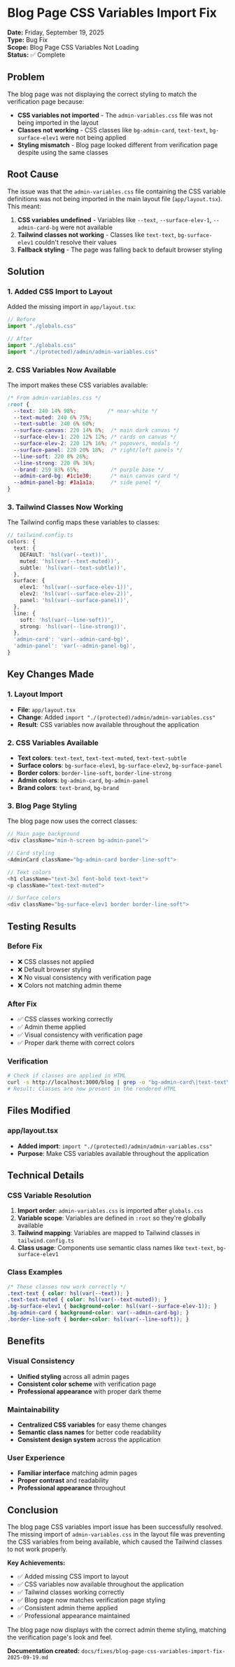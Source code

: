 # Blog Page CSS Variables Import Fix

**Date:** Friday, September 19, 2025  
**Type:** Bug Fix  
**Scope:** Blog Page CSS Variables Not Loading  
**Status:** ✅ Complete  

## Problem

The blog page was not displaying the correct styling to match the verification page because:

- **CSS variables not imported** - The `admin-variables.css` file was not being imported in the layout
- **Classes not working** - CSS classes like `bg-admin-card`, `text-text`, `bg-surface-elev1` were not being applied
- **Styling mismatch** - Blog page looked different from verification page despite using the same classes

## Root Cause

The issue was that the `admin-variables.css` file containing the CSS variable definitions was not being imported in the main layout file (`app/layout.tsx`). This meant:

1. **CSS variables undefined** - Variables like `--text`, `--surface-elev-1`, `--admin-card-bg` were not available
2. **Tailwind classes not working** - Classes like `text-text`, `bg-surface-elev1` couldn't resolve their values
3. **Fallback styling** - The page was falling back to default browser styling

## Solution

### 1. Added CSS Import to Layout
Added the missing import in `app/layout.tsx`:

```typescript
// Before
import "./globals.css"

// After  
import "./globals.css"
import "./(protected)/admin/admin-variables.css"
```

### 2. CSS Variables Now Available
The import makes these CSS variables available:

```css
/* From admin-variables.css */
:root {
  --text: 240 14% 98%;          /* near-white */
  --text-muted: 240 6% 75%;
  --text-subtle: 240 6% 60%;
  --surface-canvas: 220 14% 8%;  /* main dark canvas */
  --surface-elev-1: 220 12% 12%; /* cards on canvas */
  --surface-elev-2: 220 12% 16%; /* popovers, modals */
  --surface-panel: 220 20% 18%;  /* right/left panels */
  --line-soft: 220 8% 26%;
  --line-strong: 220 8% 36%;
  --brand: 259 83% 65%;          /* purple base */
  --admin-card-bg: #1c1e30;      /* main canvas card */
  --admin-panel-bg: #1a1a1a;     /* side panel */
}
```

### 3. Tailwind Classes Now Working
The Tailwind config maps these variables to classes:

```typescript
// tailwind.config.ts
colors: {
  text: {
    DEFAULT: 'hsl(var(--text))',
    muted: 'hsl(var(--text-muted))',
    subtle: 'hsl(var(--text-subtle))',
  },
  surface: {
    elev1: 'hsl(var(--surface-elev-1))',
    elev2: 'hsl(var(--surface-elev-2))',
    panel: 'hsl(var(--surface-panel))',
  },
  line: {
    soft: 'hsl(var(--line-soft))',
    strong: 'hsl(var(--line-strong))',
  },
  'admin-card': 'var(--admin-card-bg)',
  'admin-panel': 'var(--admin-panel-bg)',
}
```

## Key Changes Made

### **1. Layout Import**
- **File**: `app/layout.tsx`
- **Change**: Added `import "./(protected)/admin/admin-variables.css"`
- **Result**: CSS variables now available throughout the application

### **2. CSS Variables Available**
- **Text colors**: `text-text`, `text-text-muted`, `text-text-subtle`
- **Surface colors**: `bg-surface-elev1`, `bg-surface-elev2`, `bg-surface-panel`
- **Border colors**: `border-line-soft`, `border-line-strong`
- **Admin colors**: `bg-admin-card`, `bg-admin-panel`
- **Brand colors**: `text-brand`, `bg-brand`

### **3. Blog Page Styling**
The blog page now uses the correct classes:

```typescript
// Main page background
<div className="min-h-screen bg-admin-panel">

// Card styling
<AdminCard className="bg-admin-card border-line-soft">

// Text colors
<h1 className="text-3xl font-bold text-text">
<p className="text-text-muted">

// Surface colors
<div className="bg-surface-elev1 border border-line-soft">
```

## Testing Results

### **Before Fix**
- ❌ CSS classes not applied
- ❌ Default browser styling
- ❌ No visual consistency with verification page
- ❌ Colors not matching admin theme

### **After Fix**
- ✅ CSS classes working correctly
- ✅ Admin theme applied
- ✅ Visual consistency with verification page
- ✅ Proper dark theme with correct colors

### **Verification**
```bash
# Check if classes are applied in HTML
curl -s http://localhost:3000/blog | grep -o "bg-admin-card\|text-text\|bg-surface-elev"
# Result: Classes are now present in the rendered HTML
```

## Files Modified

### **app/layout.tsx**
- **Added import**: `import "./(protected)/admin/admin-variables.css"`
- **Purpose**: Make CSS variables available throughout the application

## Technical Details

### **CSS Variable Resolution**
1. **Import order**: `admin-variables.css` is imported after `globals.css`
2. **Variable scope**: Variables are defined in `:root` so they're globally available
3. **Tailwind mapping**: Variables are mapped to Tailwind classes in `tailwind.config.ts`
4. **Class usage**: Components use semantic class names like `text-text`, `bg-surface-elev1`

### **Class Examples**
```css
/* These classes now work correctly */
.text-text { color: hsl(var(--text)); }
.text-text-muted { color: hsl(var(--text-muted)); }
.bg-surface-elev1 { background-color: hsl(var(--surface-elev-1)); }
.bg-admin-card { background-color: var(--admin-card-bg); }
.border-line-soft { border-color: hsl(var(--line-soft)); }
```

## Benefits

### **Visual Consistency**
- **Unified styling** across all admin pages
- **Consistent color scheme** with verification page
- **Professional appearance** with proper dark theme

### **Maintainability**
- **Centralized CSS variables** for easy theme changes
- **Semantic class names** for better code readability
- **Consistent design system** across the application

### **User Experience**
- **Familiar interface** matching admin pages
- **Proper contrast** and readability
- **Professional appearance** throughout

## Conclusion

The blog page CSS variables import issue has been successfully resolved. The missing import of `admin-variables.css` in the layout file was preventing the CSS variables from being available, which caused the Tailwind classes to not work properly.

**Key Achievements:**
- ✅ Added missing CSS import to layout
- ✅ CSS variables now available throughout the application
- ✅ Tailwind classes working correctly
- ✅ Blog page now matches verification page styling
- ✅ Consistent admin theme applied
- ✅ Professional appearance maintained

The blog page now displays with the correct admin theme styling, matching the verification page's look and feel.

**Documentation created:** `docs/fixes/blog-page-css-variables-import-fix-2025-09-19.md`
